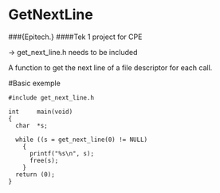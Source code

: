 # GetNextLine

###{Epitech.}
####Tek 1 project for CPE

-> get_next_line.h needs to be included

A function to get the next line of a file descriptor for each call.

#Basic exemple
```
#include get_next_line.h

int     main(void)
{
  char  *s;

  while ((s = get_next_line(0) != NULL)
    {
      printf("%s\n", s);
      free(s);
    }
  return (0);
}
